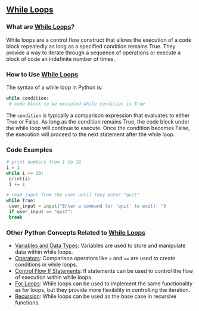 ## [While Loops](./../while-loops/)

### What are [While Loops](./../while-loops/)?
While loops are a control flow construct that allows the execution of a code block repeatedly as long as a specified condition remains True. They provide a way to iterate through a sequence of operations or execute a block of code an indefinite number of times.

### How to Use [While Loops](./../while-loops/)
The syntax of a while loop in Python is:

```python
while condition:
 # code block to be executed while condition is True
```

The `condition` is typically a comparison expression that evaluates to either True or False. As long as the condition remains True, the code block under the while loop will continue to execute. Once the condition becomes False, the execution will proceed to the next statement after the while loop.

### Code Examples
```python
# print numbers from 1 to 10
i = 1
while i <= 10:
 print(i)
 i += 1
```

```python
# read input from the user until they enter "quit"
while True:
 user_input = input("Enter a command (or 'quit' to exit): ")
 if user_input == "quit":
 break
```

### Other Python Concepts Related to [While Loops](./../while-loops/)

- [Variables and Data Types](./../variables-and-data-types/): Variables are used to store and manipulate data within while loops.
- [Operators](./../operators/): Comparison operators like `>` and `==` are used to create conditions in while loops.
- [Control Flow If Statements](./../control-flow-if-statements/): If statements can be used to control the flow of execution within while loops.
- [For Loops](./../for-loops/): While loops can be used to implement the same functionality as for loops, but they provide more flexibility in controlling the iteration.
- [Recursion](./../recursion/): While loops can be used as the base case in recursive functions.